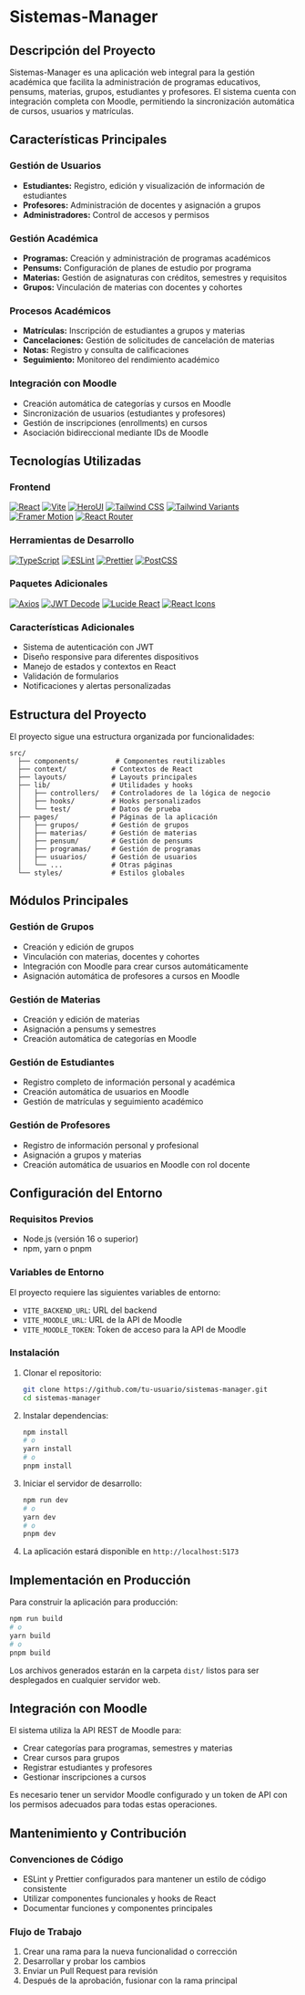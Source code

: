 # Sistemas-Manager

## Descripción del Proyecto

Sistemas-Manager es una aplicación web integral para la gestión académica que facilita la administración de programas educativos, pensums, materias, grupos, estudiantes y profesores. El sistema cuenta con integración completa con Moodle, permitiendo la sincronización automática de cursos, usuarios y matrículas.

## Características Principales

### Gestión de Usuarios

- **Estudiantes:** Registro, edición y visualización de información de estudiantes
- **Profesores:** Administración de docentes y asignación a grupos
- **Administradores:** Control de accesos y permisos

### Gestión Académica

- **Programas:** Creación y administración de programas académicos
- **Pensums:** Configuración de planes de estudio por programa
- **Materias:** Gestión de asignaturas con créditos, semestres y requisitos
- **Grupos:** Vinculación de materias con docentes y cohortes

### Procesos Académicos

- **Matrículas:** Inscripción de estudiantes a grupos y materias
- **Cancelaciones:** Gestión de solicitudes de cancelación de materias
- **Notas:** Registro y consulta de calificaciones
- **Seguimiento:** Monitoreo del rendimiento académico

### Integración con Moodle

- Creación automática de categorías y cursos en Moodle
- Sincronización de usuarios (estudiantes y profesores)
- Gestión de inscripciones (enrollments) en cursos
- Asociación bidireccional mediante IDs de Moodle

## Tecnologías Utilizadas

### Frontend

[![React](https://img.shields.io/badge/React-18.3.1-61DAFB?style=for-the-badge&logo=react&logoColor=white)](https://reactjs.org/)
[![Vite](https://img.shields.io/badge/Vite-5.4.14-646CFF?style=for-the-badge&logo=vite&logoColor=white)](https://vitejs.dev/)
[![HeroUI](https://img.shields.io/badge/HeroUI-2.7.4-7B68EE?style=for-the-badge&logo=heroui&logoColor=white)](https://heroui.com)
[![Tailwind CSS](https://img.shields.io/badge/Tailwind_CSS-3.4.16-38B2AC?style=for-the-badge&logo=tailwindcss&logoColor=white)](https://tailwindcss.com)
[![Tailwind Variants](https://img.shields.io/badge/Tailwind_Variants-0.3.0-38B2AC?style=for-the-badge&logo=tailwindcss&logoColor=white)](https://tailwind-variants.org)
[![Framer Motion](https://img.shields.io/badge/Framer_Motion-11.15.0-0055FF?style=for-the-badge&logo=framer&logoColor=white)](https://www.framer.com/motion)
[![React Router](https://img.shields.io/badge/React_Router-6.23.0-CA4245?style=for-the-badge&logo=reactrouter&logoColor=white)](https://reactrouter.com/)

### Herramientas de Desarrollo

[![TypeScript](https://img.shields.io/badge/TypeScript-5.6.3-3178C6?style=for-the-badge&logo=typescript&logoColor=white)](https://www.typescriptlang.org)
[![ESLint](https://img.shields.io/badge/ESLint-8.57.1-4B32C3?style=for-the-badge&logo=eslint&logoColor=white)](https://eslint.org/)
[![Prettier](https://img.shields.io/badge/Prettier-3.3.3-F7B93E?style=for-the-badge&logo=prettier&logoColor=black)](https://prettier.io/)
[![PostCSS](https://img.shields.io/badge/PostCSS-8.4.38-DD3A0A?style=for-the-badge&logo=postcss&logoColor=white)](https://postcss.org/)

### Paquetes Adicionales

[![Axios](https://img.shields.io/badge/Axios-1.8.3-5A29E4?style=for-the-badge&logo=axios&logoColor=white)](https://axios-http.com/)
[![JWT Decode](https://img.shields.io/badge/JWT_Decode-4.0.0-000000?style=for-the-badge&logo=jsonwebtokens&logoColor=white)](https://www.npmjs.com/package/jwt-decode)
[![Lucide React](https://img.shields.io/badge/Lucide_React-0.479.0-546BFA?style=for-the-badge&logo=lucide&logoColor=white)](https://lucide.dev/)
[![React Icons](https://img.shields.io/badge/React_Icons-5.5.0-E91E63?style=for-the-badge&logo=react&logoColor=white)](https://react-icons.github.io/react-icons/)

### Características Adicionales

- Sistema de autenticación con JWT
- Diseño responsive para diferentes dispositivos
- Manejo de estados y contextos en React
- Validación de formularios
- Notificaciones y alertas personalizadas

## Estructura del Proyecto

El proyecto sigue una estructura organizada por funcionalidades:

```
src/
  ├── components/         # Componentes reutilizables
  ├── context/           # Contextos de React
  ├── layouts/           # Layouts principales
  ├── lib/               # Utilidades y hooks
  │   ├── controllers/   # Controladores de la lógica de negocio
  │   ├── hooks/         # Hooks personalizados
  │   └── test/          # Datos de prueba
  ├── pages/             # Páginas de la aplicación
  │   ├── grupos/        # Gestión de grupos
  │   ├── materias/      # Gestión de materias
  │   ├── pensum/        # Gestión de pensums
  │   ├── programas/     # Gestión de programas
  │   ├── usuarios/      # Gestión de usuarios
  │   └── ...            # Otras páginas
  └── styles/            # Estilos globales
```

## Módulos Principales

### Gestión de Grupos

- Creación y edición de grupos
- Vinculación con materias, docentes y cohortes
- Integración con Moodle para crear cursos automáticamente
- Asignación automática de profesores a cursos en Moodle

### Gestión de Materias

- Creación y edición de materias
- Asignación a pensums y semestres
- Creación automática de categorías en Moodle

### Gestión de Estudiantes

- Registro completo de información personal y académica
- Creación automática de usuarios en Moodle
- Gestión de matrículas y seguimiento académico

### Gestión de Profesores

- Registro de información personal y profesional
- Asignación a grupos y materias
- Creación automática de usuarios en Moodle con rol docente

## Configuración del Entorno

### Requisitos Previos

- Node.js (versión 16 o superior)
- npm, yarn o pnpm

### Variables de Entorno

El proyecto requiere las siguientes variables de entorno:

- `VITE_BACKEND_URL`: URL del backend
- `VITE_MOODLE_URL`: URL de la API de Moodle
- `VITE_MOODLE_TOKEN`: Token de acceso para la API de Moodle

### Instalación

1. Clonar el repositorio:

   ```bash
   git clone https://github.com/tu-usuario/sistemas-manager.git
   cd sistemas-manager
   ```

2. Instalar dependencias:

   ```bash
   npm install
   # o
   yarn install
   # o
   pnpm install
   ```

3. Iniciar el servidor de desarrollo:

   ```bash
   npm run dev
   # o
   yarn dev
   # o
   pnpm dev
   ```

4. La aplicación estará disponible en `http://localhost:5173`

## Implementación en Producción

Para construir la aplicación para producción:

```bash
npm run build
# o
yarn build
# o
pnpm build
```

Los archivos generados estarán en la carpeta `dist/` listos para ser desplegados en cualquier servidor web.

## Integración con Moodle

El sistema utiliza la API REST de Moodle para:

- Crear categorías para programas, semestres y materias
- Crear cursos para grupos
- Registrar estudiantes y profesores
- Gestionar inscripciones a cursos

Es necesario tener un servidor Moodle configurado y un token de API con los permisos adecuados para todas estas operaciones.

## Mantenimiento y Contribución

### Convenciones de Código

- ESLint y Prettier configurados para mantener un estilo de código consistente
- Utilizar componentes funcionales y hooks de React
- Documentar funciones y componentes principales

### Flujo de Trabajo

1. Crear una rama para la nueva funcionalidad o corrección
2. Desarrollar y probar los cambios
3. Enviar un Pull Request para revisión
4. Después de la aprobación, fusionar con la rama principal
